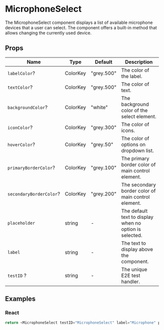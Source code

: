 # MicrophoneSelect

The MicrophoneSelect component displays a list of available microphone devices that a user can select. The component offers a built-in method that allows changing the currently used device.

## Props

| Name                    | Type     | Default    | Description                                             |
| ----------------------- | -------- | ---------- | ------------------------------------------------------- |
| `labelColor`?           | ColorKey | "grey.500" | The color of the label.                                 |
| `textColor`?            | ColorKey | "grey.500" | The color of text.                                      |
| `backgroundColor`?      | ColorKey | "white"    | The background color of the select element.             |
| `iconColor`?            | ColorKey | "grey.300" | The color of icons.                                     |
| `hoverColor`?           | ColorKey | "grey.50"  | The color of options on dropdown list.                  |
| `primaryBorderColor`?   | ColorKey | "grey.100" | The primary border color of main control element.       |
| `secondaryBorderColor`? | ColorKey | "grey.200" | The secondary border color of main control element.     |
| `placeholder`           | string   | -          | The default text to display when no option is selected. |
| `label`                 | string   | -          | The text to display above the component.                |
| `testID` ?              | string   | -          | The unique E2E test handler.                            |

## Examples

### React

```javascript
return <MicrophoneSelect testID="MicrophoneSelect" label="Microphone" placeholder="Microphone" />;
```
